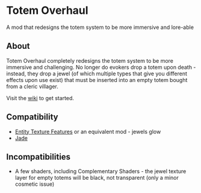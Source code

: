 # Totem Overhaul

A mod that redesigns the totem system to be more immersive and lore-able

## About

Totem Overhaul completely redesigns the totem system to be more immersive and challenging. No longer do evokers drop a totem upon death - instead, they drop a jewel (of which multiple types that give you different effects upon use exist) that must be inserted into an empty totem bought from a cleric villager.

Visit the [wiki](https://github.com/diacritics-owo/totem-overhaul/wiki) to get started.

## Compatibility

- [Entity Texture Features](https://modrinth.com/mod/entitytexturefeatures) or
  an equivalent mod - jewels glow
- [Jade](https://modrinth.com/mod/jade)

## Incompatibilities

- A few shaders, including Complementary Shaders - the jewel texture layer for
  empty totems will be black, not transparent (only a minor cosmetic issue)
